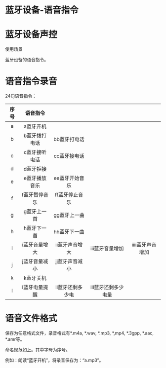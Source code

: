 # 蓝牙设备-语音指令

# 蓝牙设备声控

使用场景

蓝牙设备的语音指令。

# 语音指令录音

24句语音指令：

| 序号 |   语音指令    |                  |                     |                  |
| :--: | :-----------: | :--------------: | :-----------------: | :--------------: |
|  a   |   a蓝牙开机   |                  |                     |                  |
|  b   | b蓝牙拨打电话 |   bb蓝牙打电话   |                     |                  |
|  c   | c蓝牙接听电话 |   cc蓝牙接电话   |                     |                  |
|  d   |   d蓝牙拒接   |                  |                     |                  |
|  e   | e蓝牙播放音乐 |  ee蓝牙开始音乐  |                     |                  |
|  f   | f蓝牙暂停音乐 |  ff蓝牙停止音乐  |                     |                  |
|  g   |  g蓝牙上一首  |   gg蓝牙上一曲   |                     |                  |
|  h   |  h蓝牙下一首  |   hh蓝牙下一曲   |                     |                  |
|  i   | i蓝牙音量增大 |  ii蓝牙声音增大  |   iii蓝牙音量增加   | iiii蓝牙声音增加 |
|  j   | j蓝牙音量减小 |  jj蓝牙声音减小  |                     |                  |
|  k   |   k蓝牙关机   |                  |                     |                  |
|  l   | l蓝牙电量提醒 | ll蓝牙还剩多少电 | lll蓝牙还剩多少电量 |                  |

# 语音文件格式

保存为任意格式文件，录音格式有*.m4a, *.wav, *.mp3, *,mp4, *.3gpp, *.aac, *.amr等。

命名规范如上。其中字母为序号。

例如：朗读“蓝牙开机”，将录音保存为：“a.mp3”。